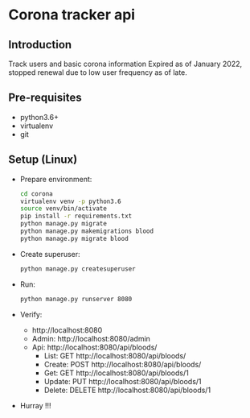 # Corona tracker api

## Introduction
Track users and basic corona information
Expired as of January 2022, stopped renewal due to low user frequency as of late.

## Pre-requisites
- python3.6+
- virtualenv
- git

## Setup (Linux)


- Prepare environment:
	```bash
	cd corona
	virtualenv venv -p python3.6
	source venv/bin/activate
	pip install -r requirements.txt
	python manage.py migrate
	python manage.py makemigrations blood
	python manage.py migrate blood
	```

- Create superuser:
	```bash
	python manage.py createsuperuser
	```

- Run:
	```bash
	python manage.py runserver 8080
	```

- Verify:
	- http://localhost:8080
	- Admin: http://localhost:8080/admin
	- Api: http://localhost:8080/api/bloods/
		- List: GET http://localhost:8080/api/bloods/
		- Create: POST http://localhost:8080/api/bloods/
		- Get: GET http://localhost:8080/api/bloods/1
		- Update: PUT http://localhost:8080/api/bloods/1
		- Delete: DELETE http://localhost:8080/api/bloods/1

- Hurray !!!

